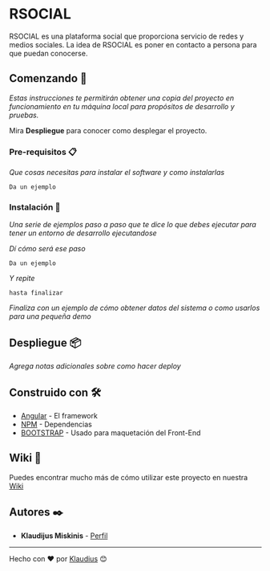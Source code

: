 # RSOCIAL

RSOCIAL es una plataforma social que proporciona servicio de redes y medios sociales.
La idea de RSOCIAL es poner en contacto a persona para que puedan conocerse.

## Comenzando 🚀

_Estas instrucciones te permitirán obtener una copia del proyecto en funcionamiento en tu máquina local para propósitos de desarrollo y pruebas._

Mira **Despliegue** para conocer como desplegar el proyecto.


### Pre-requisitos 📋

_Que cosas necesitas para instalar el software y como instalarlas_

```
Da un ejemplo
```

### Instalación 🔧

_Una serie de ejemplos paso a paso que te dice lo que debes ejecutar para tener un entorno de desarrollo ejecutandose_

_Dí cómo será ese paso_

```
Da un ejemplo
```

_Y repite_

```
hasta finalizar
```

_Finaliza con un ejemplo de cómo obtener datos del sistema o como usarlos para una pequeña demo_

## Despliegue 📦

_Agrega notas adicionales sobre como hacer deploy_

## Construido con 🛠️

* [Angular](https://angular.io/) - El framework
* [NPM](https://www.npmjs.com/) - Dependencias
* [BOOTSTRAP](https://getbootstrap.com/) - Usado para maquetación del Front-End

## Wiki 📖

Puedes encontrar mucho más de cómo utilizar este proyecto en nuestra [Wiki](https://github.com/tu/proyecto/wiki)

## Autores ✒️

* **Klaudijus Miskinis** - [Perfil](https://github.com/klaudiusmiskinis)

---
Hecho con ❤️ por [Klaudius](https://github.com/klaudiusmiskinis) 😊